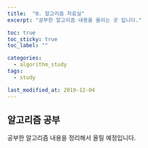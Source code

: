 ```yaml
---
title:  "0. 알고리즘 자료실"
excerpt: "공부한 알고리즘 내용을 올리는 곳 입니다."

toc: true
toc_sticky: true
toc_label: ""

categories:
  - algorithm_study
tags:
  - study

last_modified_at: 2019-12-04
---
```


## 알고리즘 공부

공부한 알고리즘 내용을 정리해서 올릴 예정입니다.

